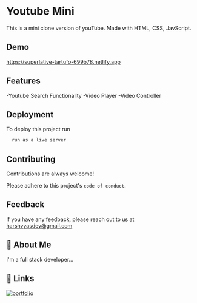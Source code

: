 
# Youtube Mini

This is a mini clone version of youTube.
Made with HTML, CSS, JavScript.



## Demo

https://superlative-tartufo-699b78.netlify.app


## Features

-Youtube Search Functionality
-Video Player
-Video Controller


## Deployment

To deploy this project run

```bash
  run as a live server
```


## Contributing

Contributions are always welcome!


Please adhere to this project's `code of conduct`.


## Feedback

If you have any feedback, please reach out to us at harshvyasdev@gmail.com


## 🚀 About Me
I'm a full stack developer...


## 🔗 Links
[![portfolio](https://harshvyas2704.github.io/)](https://harshvyas2704.github.io/)



